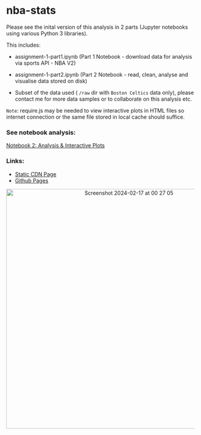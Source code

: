 # nba-stats

Please see the inital version of this analysis in 2 parts (Jupyter notebooks using various Python 3 libraries).

This includes:

- assignment-1-part1.ipynb (Part 1 Notebook - download data for analysis via sports API - NBA V2)

- assignment-1-part2.ipynb (Part 2 Notebook - read, clean, analyse and visualise data stored on disk)

- Subset of the data used ( `/raw` dir with `Boston Celtics` data only), please contact me for more data samples or to collaborate on this analysis etc.

`Note`: require.js may be needed to view interactive plots in HTML files so internet connection or the same file stored in local cache should suffice.

### See notebook analysis:
[Notebook 2: Analysis & Interactive Plots](https://github.com/conorheffron/nba-stats/files/14726643/nba-stats-part2.pdf)

### Links:
- [Static CDN Page](https://rawcdn.githack.com/conorheffron/nba-stats/1c86c0694c21891c29fa314d52f71eadab7cfb5c/assignment-1-part2.html)
- [Github Pages](https://conorheffron.github.io/nba-stats/assignment-1-part2.html)

<p align="center">
  <img width="640" alt="Screenshot 2024-02-17 at 00 27 05" src="https://github.com/conorheffron/nba-stats/assets/8218626/780e68f8-42ed-4392-a8b0-785236ceda5e">
</p>
